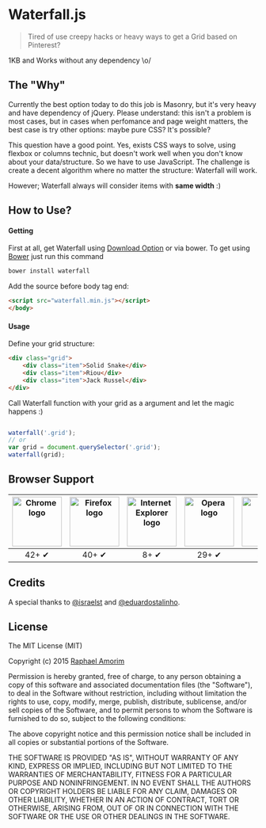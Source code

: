 # Waterfall.js

> Tired of use creepy hacks or heavy ways to get a Grid based on Pinterest?

1KB and Works without any dependency \o/

## The "Why"

Currently the best option today to do this job is Masonry, but it's very heavy and have dependency of jQuery. Please understand: this isn't a problem is most cases, but in cases when perfomance and page weight matters, the best case is try other options: maybe pure CSS? It's possible?

This question have a good point. Yes, exists CSS ways to solve, using flexbox or columns technic, but doesn't work well when you don't know about your data/structure. So we have to use JavaScript. The challenge is create a decent algorithm where no matter the structure: Waterfall will work.

However; Waterfall always will consider items with **same width** :)

## How to Use?

#### Getting

First at all, get Waterfall using [Download Option](https://github.com/raphamorim/waterfall/archive/master.zip) or via bower. To get using [Bower](http://bower.io) just run this command

```sh
bower install waterfall
```

Add the source before body tag end:

```html
<script src="waterfall.min.js"></script>
</body>
```

#### Usage

Define your grid structure:

```html
<div class="grid">
    <div class="item">Solid Snake</div>
    <div class="item">Riou</div>
    <div class="item">Jack Russel</div>
</div>
```

Call Waterfall function with your grid as a argument and let the magic happens :)

```javascript

waterfall('.grid');
// or
var grid = document.querySelector('.grid');
waterfall(grid);

```

## Browser Support

| <img src="https://cdn0.iconfinder.com/data/icons/jfk/512/chrome-512.png" width="100px" height="100px" alt="Chrome logo"> | <img src="https://cdn1.iconfinder.com/data/icons/appicns/513/appicns_Firefox.png" width="100px" height="100px" alt="Firefox logo"> | <img src="http://icons.iconarchive.com/icons/cornmanthe3rd/plex/512/Internet-ie-icon.png" width="100px" height="100px" alt="Internet Explorer logo"> | <img src="https://upload.wikimedia.org/wikipedia/commons/thumb/5/5c/Opera_browser_logo_2013_vector.svg/512px-Opera_browser_logo_2013_vector.svg.png" width="100px" height="100px" alt="Opera logo"> | <img src="http://icons.iconarchive.com/icons/osullivanluke/orb-os-x/512/Safari-icon.png" width="100px" height="100px" alt="Safari logo"> |
|:---:|:---:|:---:|:---:|:---:|
| 42+ ✔ | 40+ ✔ | 8+ ✔ | 29+ ✔ |  8+ ✔ |

## Credits

A special thanks to [@israelst](http://github.com/israelst) and [@eduardostalinho](https://github.com/eduardostalinho).

## License

The MIT License (MIT)

Copyright (c) 2015 [Raphael Amorim](http://github.com/raphamorim)

Permission is hereby granted, free of charge, to any person obtaining a copy of this software and associated documentation files (the "Software"), to deal in the Software without restriction, including without limitation the rights to use, copy, modify, merge, publish, distribute, sublicense, and/or sell copies of the Software, and to permit persons to whom the Software is furnished to do so, subject to the following conditions:

The above copyright notice and this permission notice shall be included in all copies or substantial portions of the Software.

THE SOFTWARE IS PROVIDED "AS IS", WITHOUT WARRANTY OF ANY KIND, EXPRESS OR IMPLIED, INCLUDING BUT NOT LIMITED TO THE WARRANTIES OF MERCHANTABILITY, FITNESS FOR A PARTICULAR PURPOSE AND NONINFRINGEMENT. IN NO EVENT SHALL THE AUTHORS OR COPYRIGHT HOLDERS BE LIABLE FOR ANY CLAIM, DAMAGES OR OTHER LIABILITY, WHETHER IN AN ACTION OF CONTRACT, TORT OR OTHERWISE, ARISING FROM, OUT OF OR IN CONNECTION WITH THE SOFTWARE OR THE USE OR OTHER DEALINGS IN THE SOFTWARE.
